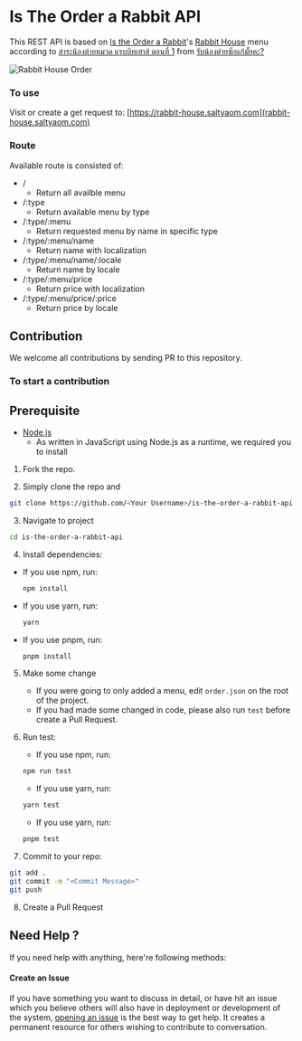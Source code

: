 # Is The Order a Rabbit API
This REST API is based on [Is the Order a Rabbit](https://en.wikipedia.org/wiki/Is_the_Order_a_Rabbit%3F)'s [Rabbit House](https://gochiusa.fandom.com/wiki/Rabbit_House) menu according to [สาระน้องต่ายหมวด แรบบิทเฮาส์ ตอนที่ 1](https://www.facebook.com/gochiusa.thailand/photos/a.903554953406269/952039125224518/?type=3&theater) from [รับน้องต่ายซักแก้มั้ยคะ?](https://www.facebook.com/gochiusa.thailand/)

![Rabbit House Order](https://user-images.githubusercontent.com/35027979/155830606-10abb8ef-00d1-409b-8ee4-cf93351515e3.jpg)

### To use
Visit or create a get request to: [https://rabbit-house.saltyaom.com](rabbit-house.saltyaom.com)

### Route
Available route is consisted of:
- /
    - Return all availble menu
- /:type
    - Return available menu by type
- /:type/:menu
    - Return requested menu by name in specific type
- /:type/:menu/name
    - Return name with localization
- /:type/:menu/name/:locale
    - Return name by locale
- /:type/:menu/price
    - Return price with localization
- /:type/:menu/price/:price
    - Return price by locale

## Contribution
We welcome all contributions by sending PR to this repository.

### To start a contribution

## Prerequisite
- [Node.js](https://nodejs.org/en)
    - As written in JavaScript using Node.js as a runtime, we required you to install

1. Fork the repo.

2. Simply clone the repo and
```bash
git clone https://github.com/<Your Username>/is-the-order-a-rabbit-api
```

3. Navigate to project
```bash
cd is-the-order-a-rabbit-api
```

4. Install dependencies:
- If you use npm, run:
    ```bash
    npm install
    ```

- If you use yarn, run:
    ```bash
    yarn
    ```

- If you use pnpm, run:
    ```bash
    pnpm install
    ```

5. Make some change
    - If you were going to only added a menu, edit `order.json` on the root of the project.
    - If you had made some changed in code, please also run `test` before create a Pull Request.

6. Run test:
    - If you use npm, run:
    ```bash
    npm run test
    ```

    - If you use yarn, run:
    ```bash
    yarn test
    ```

    - If you use yarn, run:
    ```bash
    pnpm test
    ```

7. Commit to your repo:
```bash
git add .
git commit -m "<Commit Message>"
git push
```

8. Create a Pull Request

## Need Help ?
If you need help with anything, here're following methods:

#### Create an Issue

If you have something you want to discuss in detail, or have hit an issue which you believe others will also have in deployment or development of the system, [opening an issue](https://github.com/SaltyAom/is-the-order-a-rabbit-api/issues) is the best way to get help. It creates a permanent resource for others wishing to contribute to conversation.
